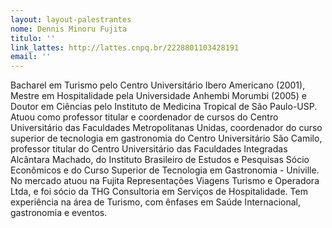 ```yaml
---
layout: layout-palestrantes
nome: Dennis Minoru Fujita
titulo: ''
link_lattes: http://lattes.cnpq.br/2228801103428191
email: ''
---
```

Bacharel em Turismo pelo Centro Universitário Ibero Americano (2001), Mestre
  em Hospitalidade pela Universidade Anhembi Morumbi (2005) e Doutor em Ciências pelo
  Instituto de Medicina Tropical de São Paulo-USP. Atuou como professor titular e
  coordenador de cursos do Centro Universitário das Faculdades Metropolitanas Unidas,
  coordenador do curso superior de tecnologia em gastronomia do Centro Universitário
  São Camilo, professor titular do Centro Universitário das Faculdades Integradas
  Alcântara Machado, do Instituto Brasileiro de Estudos e Pesquisas Sócio Econômicos
  e do Curso Superior de Tecnologia em Gastronomia - Univille. No mercado atuou na
  Fujita Representações Viagens Turismo e Operadora Ltda, e foi sócio da THG Consultoria
  em Serviços de Hospitalidade. Tem experiência na área de Turismo, com ênfases em
  Saúde Internacional, gastronomia e eventos.
